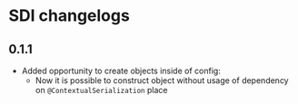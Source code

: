 # SDI changelogs

## 0.1.1

* Added opportunity to create objects inside of config:
    * Now it is possible to construct object without usage of dependency on `@ContextualSerialization` place
